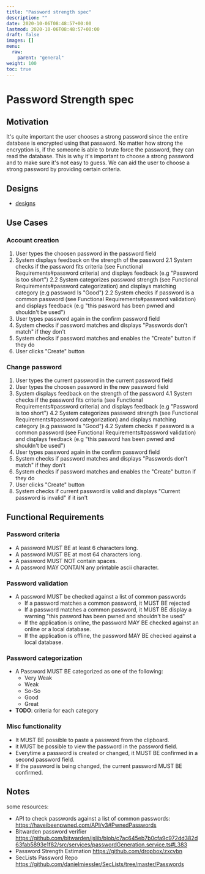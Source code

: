 ```yaml
---
title: "Password strength spec"
description: ""
date: 2020-10-06T08:48:57+00:00
lastmod: 2020-10-06T08:48:57+00:00
draft: false
images: []
menu:
  raw:
    parent: "general"
weight: 100
toc: true
---
```


# Password Strength spec

## Motivation

It's quite important the user chooses a strong password since the entire database is encrypted using that password. No matter how strong the encryption is, if the someone is able to brute force the password, they can read the database. This is why it's important to choose a strong password and to make sure it's not easy to guess. We can aid the user to choose a strong password by providing certain criteria.

## Designs

* [designs](https://www.figma.com/file/IPpvkpDWabBKJTeo6bFop0/Kuba%E2%8E%9CDesktop?node-id=11%3A4921)

## Use Cases

### Account creation

1. User types the choosen password in the password field
2. System displays feedback on the strength of the password
2.1 System checks if the password fits criteria (see Functional Requirements#password criteria) and displays feedback (e.g "Password is too short")
2.2 System categorizes password strength (see Functional Requirements#password categorization) and displays matching category (e.g password Is "Good")
2.2 System checks if password is a common password (see Functional Requirements#password validation) and displays feedback (e.g "this pasword has been pwned and shouldn't be used")
3. User types password again in the confirm password field
4. System checks if password matches and displays "Passwords don't match" if they don't
5. System checks if password matches and enables the "Create" button if they do
6. User clicks "Create" button

### Change password

1. User types the current password in the current password field
2. User types the choosen password in the new password field
3. System displays feedback on the strength of the password
4.1 System checks if the password fits criteria (see Functional Requirements#password criteria) and displays feedback (e.g "Password is too short")
4.2 System categorizes password strength (see Functional Requirements#password categorization) and displays matching category (e.g password Is "Good")
4.2 System checks if password is a common password (see Functional Requirements#password validation) and displays feedback (e.g "this pasword has been pwned and shouldn't be used")
5. User types password again in the confirm password field
6. System checks if password matches and displays "Passwords don't match" if they don't
7. System checks if password matches and enables the "Create" button if they do
8. User clicks "Create" button
7. System checks if current password is valid and displays "Current password is invalid" if it isn't

## Functional Requirements

### Password criteria
- A password MUST BE at least 6 characters long.
- A password MUST BE at most 64 characters long.
- A password MUST NOT contain spaces.
- A password MAY CONTAIN any printable ascii character.

### Password validation

- A password MUST be checked against a list of common passwords
    - If a password matches a common password, it MUST BE rejected
    - If a password matches a common password, it MUST BE display a warning "this pasword has been pwned and shouldn't be used"
    - If the application is online, the password MAY BE checked against an online or a local database.
    - If the application is offline, the password MAY BE checked against a local database.

### Password categorization
- A Password MUST BE categorized as one of the following:
  - Very Weak
  - Weak
  - So-So
  - Good
  - Great
- **TODO**: criteria for each category

### Misc functionality

- It MUST BE possible to paste a password from the clipboard.
- it MUST be possible to view the password in the password field.
- Everytime a password is created or changed, it MUST BE confirmed in a second password field.
- If the password is being changed, the current password MUST BE confirmed.

## Notes

some resources:
- API to check passwords against a list of common passwords: https://haveibeenpwned.com/API/v3#PwnedPasswords
- Bitwarden password verifier https://github.com/bitwarden/jslib/blob/c7ac645eb7b0cfa9c972dd382d63fab5893e1f82/src/services/passwordGeneration.service.ts#L383
- Password Strength Estimation https://github.com/dropbox/zxcvbn
- SecLists Password Repo https://github.com/danielmiessler/SecLists/tree/master/Passwords
